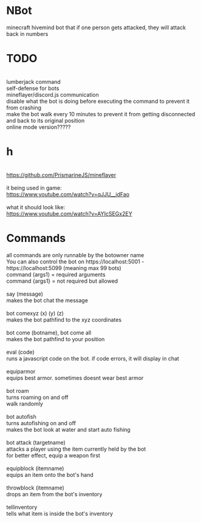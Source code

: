 # NBot

minecraft hivemind bot that if one person gets attacked, they will attack back in numbers

# TODO 
\
lumberjack command
\
self-defense for bots
\
mineflayer/discord.js communication
\
disable what the bot is doing before executing the command to prevent it from crashing
\
make the bot walk every 10 minutes to prevent it from getting disconnected and back to its original position
\
online mode version????? 

# h
\
https://github.com/PrismarineJS/mineflayer
\
\
it being used in game:\
https://www.youtube.com/watch?v=qJJU__idFao
\
\
what it should look like:\
https://www.youtube.com/watch?v=AYIcSEGx2EY

# Commands
all commands are only runnable by the botowner name\
You can also control the bot on https://localhost:5001 - https://localhost:5099 (meaning max 99 bots)\
command (args1) = required arguments\
command {args1} = not required but allowed\
\
say (message)\
    makes the bot chat the message\
\
bot comexyz (x) (y) (z)\
    makes the bot pathfind to the xyz coordinates\
\
bot come (botname), bot come all\
    makes the bot pathfind to your position\
\
eval (code)\
    runs a javascript code on the bot. if code errors, it will display in chat\
\
equiparmor\
    equips best armor. sometimes doesnt wear best armor\
\
bot roam\
    turns roaming on and off\
    walk randomly\
\
bot autofish\
    turns autofishing on and off\
    makes the bot look at water and start auto fishing\
\
bot attack (targetname)\
    attacks a player using the item currently held by the bot\
    for better effect, equip a weapon first\
\
equipblock (itemname)\
    equips an item onto the bot's hand\
\
throwblock (itemname)\
    drops an item from the bot's inventory\
\
tellinventory\
    tells what item is inside the bot's inventory

